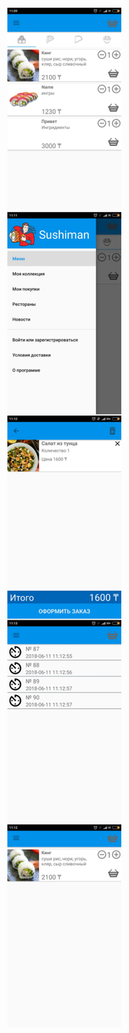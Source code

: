 <img src="/screenshots/screenshot_1.png" width="260" title="Главный экран">&emsp;<img src="/screenshots/screenshot_2.png" width="260" title="Боковое меню">&emsp;<img src="/screenshots/screenshot_3.png" width="260" title="Корзина">&emsp;<img src="/screenshots/screenshot_4.png" width="260" title="Покупки">&emsp;<img src="/screenshots/screenshot_5.png" width="260" title="Избранное">
